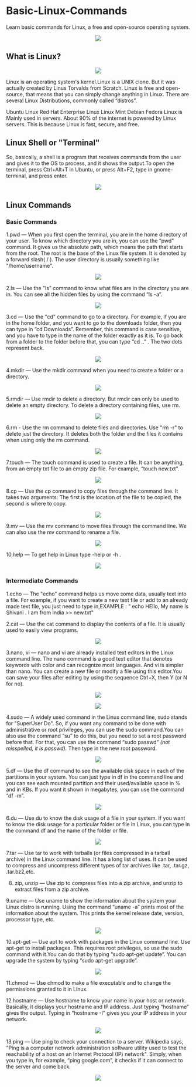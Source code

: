 # Basic-Linux-Commands
Learn basic commands for Linux, a free and open-source operating system.
<p align="center">
  <img src="https://github.com/oilmcut-2020/Basic-Linux-Commands/blob/master/linux_terminal.png">
</p>

## What is Linux?
<p align="center">
  <img src="https://github.com/oilmcut-2020/Basic-Linux-Commands/blob/master/linux.png">
</p>
Linux is an operating system's kernel.Linux is a UNIX clone. But it was actually created by Linus Torvalds from Scratch. Linux is free and open-source, that means that you can simply change anything in Linux. There are several Linux Distributions, commonly called “distros”.

Ubuntu Linux
Red Hat Enterprise Linux
Linux Mint
Debian
Fedora
Linux is Mainly used in servers. About 90% of the internet is powered by Linux servers. This is because Linux is fast, secure, and free.

## Linux Shell or "Terminal"

So, basically, a shell is a program that receives commands from the user and gives it to the OS to process, and it shows the output.To open the terminal, press Ctrl+Alt+T in Ubuntu, or press Alt+F2, type in gnome-terminal, and press enter. 
<p align="center">
  <img src="https://github.com/oilmcut-2020/Basic-Linux-Commands/blob/master/command_line_terminal.png">
</p>
           
## Linux Commands

### Basic Commands
1.pwd — When you first open the terminal, you are in the home directory of your user. To know which directory you are in, you can use the “pwd” command. It gives us the absolute path, which means the path that starts from the root. The root is the base of the Linux file system. It is denoted by a forward slash( / ). The user directory is usually something like "/home/username".
<p align="center">
  <img src="https://github.com/oilmcut-2020/Basic-Linux-Commands/blob/master/images/pwd.png">
</p>

2.ls — Use the "ls" command to know what files are in the directory you are in. You can see all the hidden files by using the command “ls -a”.
<p align="center">
  <img src="https://github.com/oilmcut-2020/Basic-Linux-Commands/blob/master/images/ls.png">
</p>

3.cd — Use the "cd" command to go to a directory. For example, if you are in the home folder, and you want to go to the downloads folder, then you can type in “cd Downloads”. Remember, this command is case sensitive, and you have to type in the name of the folder exactly as it is. 
To go back from a folder to the folder before that, you can type “cd ..” . The two dots represent back.
<p align="center">
  <img src="https://github.com/oilmcut-2020/Basic-Linux-Commands/blob/master/images/cd.png">
</p>

4.mkdir — Use the mkdir command when you need to create a folder or a directory.
<p align="center">
  <img src="https://github.com/oilmcut-2020/Basic-Linux-Commands/blob/master/images/mkdir.png">
</p>

5.rmdir  — Use rmdir to delete a directory. But rmdir can only be used to delete an empty directory. To delete a directory containing files, use rm.
<p align="center">
  <img src="https://github.com/oilmcut-2020/Basic-Linux-Commands/blob/master/images/rmdir.png">
</p>

6.rm - Use the rm command to delete files and directories.  Use "rm -r" to delete just the directory. It deletes both the folder and the files it contains when using only the rm command.
<p align="center">
  <img src="https://github.com/oilmcut-2020/Basic-Linux-Commands/blob/master/images/rm.png">
</p>

7.touch — The touch command is used to create a file. It can be anything, from an empty txt file to an empty zip file. For example, “touch new.txt”.
<p align="center">
  <img src="https://github.com/oilmcut-2020/Basic-Linux-Commands/blob/master/images/touch.png">
</p>

8.cp — Use the cp command to copy files through the command line. It takes two arguments: The first is the location of the file to be copied, the second is where to copy.
<p align="center">
  <img src="https://github.com/oilmcut-2020/Basic-Linux-Commands/blob/master/images/cp.png">
</p>

9.mv — Use the mv command to move files through the command line. We can also use the mv command to rename a file.
<p align="center">
  <img src="https://github.com/oilmcut-2020/Basic-Linux-Commands/blob/master/images/mv.png">
</p>

10.help  — To get help in Linux type -help or -h .
 <p align="center">
  <img src="https://github.com/oilmcut-2020/Basic-Linux-Commands/blob/master/images/help.png">
</p>

 ### Intermediate Commands
 
 1.echo — The "echo" command helps us move some data, usually text into a file. For example, if you want to create a new text file or add to an already made text file, you just need to type in,EXAMPLE : “ echo HEllo, My name is Shivani . I am from India >> new.txt"
 
 2.cat — Use the cat command to display the contents of a file. It is usually used to easily view programs.
  <p align="center">
  <img src="https://github.com/oilmcut-2020/Basic-Linux-Commands/blob/master/images/cat.png">
</p>

 3.nano, vi — nano and vi are already installed text editors in the Linux command line. The nano command is a good text editor   that denotes keywords with color and can recognize most languages. And vi is simpler than nano. You can create a new file or modify a file using this editor.You can save your files after editing by using the sequence Ctrl+X, then Y (or N for no).
  <p align="center">
  <img src="https://github.com/oilmcut-2020/Basic-Linux-Commands/blob/master/images/nano.png">
</p>

 <p align="center">
  <img src="https://github.com/oilmcut-2020/Basic-Linux-Commands/blob/master/images/vi.png">
</p>

 4.sudo — A widely used command in the Linux command line, sudo stands for "SuperUser Do". So, if you want any command to be done with administrative or root privileges, you can use the sudo command.You can also use the command “su” to do this, but you need to set a root password before that. For that, you can use the command “sudo passwd” *(not misspelled, it is passwd).* Then type in the new root password.
  <p align="center">
  <img src="https://github.com/oilmcut-2020/Basic-Linux-Commands/blob/master/images/sudo.png">
</p>

 5.df — Use the df command to see the available disk space in each of the partitions in your system. You can just type in df in the command line and you can see each mounted partition and their used/available space in % and in KBs. If you want it shown in megabytes, you can use the command “df -m”.
  <p align="center">
  <img src="https://github.com/oilmcut-2020/Basic-Linux-Commands/blob/master/images/df.png">
</p>

6.du — Use du to know the disk usage of a file in your system. If you want to know the disk usage for a particular folder or file in Linux, you can type in the command df and the name of the folder or file. 
  <p align="center">
  <img src="https://github.com/oilmcut-2020/Basic-Linux-Commands/blob/master/images/du.png">
</p>

7.tar — Use tar to work with tarballs (or files compressed in a tarball archive) in the Linux command line. It has a long list of uses. It can be used to compress and uncompress different types of tar archives like .tar, .tar.gz, .tar.bz2,etc.

8. zip, unzip — Use zip to compress files into a zip archive, and unzip to extract files from a zip archive.

9.uname — Use uname to show the information about the system your Linux distro is running. Using the command “uname -a” prints most of the information about the system. This prints the kernel release date, version, processor type, etc.
 <p align="center">
  <img src="https://github.com/oilmcut-2020/Basic-Linux-Commands/blob/master/images/uname.png">
</p>

10.apt-get — Use apt to work with packages in the Linux command line. Use apt-get to install packages. This requires root privileges, so use the sudo command with it.You can do that by typing “sudo apt-get update”. You can upgrade the system by typing “sudo apt-get upgrade”.
 <p align="center">
  <img src="https://github.com/oilmcut-2020/Basic-Linux-Commands/blob/master/images/apt-get.png">
</p>

11.chmod — Use chmod to make a file executable and to change the permissions granted to it in Linux.

12.hostname — Use hostname to know your name in your host or network. Basically, it displays your hostname and IP address. Just typing “hostname” gives the output. Typing in “hostname -I” gives you your IP address in your network.
 <p align="center">
  <img src="https://github.com/oilmcut-2020/Basic-Linux-Commands/blob/master/images/hostname.png">
</p>

13.ping — Use ping to check your connection to a server. Wikipedia says, "Ping is a computer network administration software utility used to test the reachability of a host on an Internet Protocol (IP) network". Simply, when you type in, for example, “ping google.com”, it checks if it can connect to the server and come back.
 <p align="center">
  <img src="https://github.com/oilmcut-2020/Basic-Linux-Commands/blob/master/images/ping.png">
</p>
